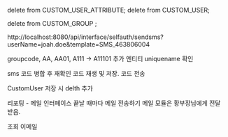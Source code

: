 delete from CUSTOM_USER_ATTRIBUTE;
delete from  CUSTOM_USER;

delete from CUSTOM_GROUP ;

http://localhost:8080/api/interface/selfauth/sendsms?userName=joah.doe&template=SMS_463806004


 
groupcode, AA, AA01, A111 -> A11101
추가 엔티티
uniquename 확인

sms 코드 병합 후 재확인
코드 재생 및 저장.
코드 전송 

CustomUser 저장 시 delth 추가

리포팅 - 메일
인터페이스 끝날 때마다 메일 전송하기
메일 모듈은 황부장님에게 전달 받음.

조회
이메일